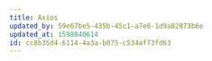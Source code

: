 ```yaml
---
title: Axios
updated_by: 59e67be5-435b-45c1-a7e6-1d9a02873b6e
updated_at: 1598040614
id: cc8b35d4-6114-4a3a-b075-c534af73fd63
---
```

